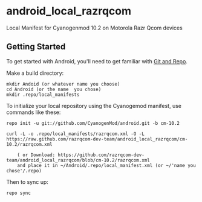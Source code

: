 android_local_razrqcom
======================

Local Manifest for Cyanogenmod 10.2 on Motorola Razr Qcom devices

Getting Started
---------------

To get started with Android, you'll need to get
familiar with [Git and Repo](http://source.android.com/download/using-repo).

Make a build directory:

	mkdir Andoid (or whatever name you choose)
	cd Android (or the name  you chose)
	mkdir .repo/local_manifests

To initialize your local repository using the Cyanogemod manifest, use commands like these:

    repo init -u git://github.com/CyanogenMod/android.git -b cm-10.2

    curl -L -o .repo/local_manifests/razrqcom.xml -O -L https://raw.github.com/razrqcom-dev-team/android_local_razrqcom/cm-10.2/razrqcom.xml
 
    	( or Download: https://github.com/razrqcom-dev-team/android_local_razrqcom/blob/cm-10.2/razrqcom.xml
		and place it in ~/Android/.repo/local_manifest.xml (or ~/'name you chose'/.repo)

Then to sync up:

    repo sync
